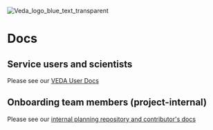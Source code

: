![Veda_logo_blue_text_transparent](https://user-images.githubusercontent.com/7830949/205734857-5fd1846a-7b87-45ff-95ed-64621326ba75.png)

# Docs

## Service users and scientists

Please see our [VEDA User Docs](https://docs.openveda.cloud/)

## Onboarding team members (project-internal)

Please see our [internal planning repository and contributor's docs](https://github.com/NASA-IMPACT/veda-architecture/wiki)

